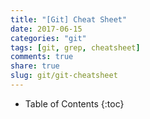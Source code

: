 ```yaml
---
title: "[Git] Cheat Sheet"
date: 2017-06-15
categories: "git"
tags: [git, grep, cheatsheet]
comments: true
share: true
slug: git/git-cheatsheet
---
```


- Table of Contents
  {:toc}

<script src="https://gist.github.com/qvil/89be0b79e63da6bc7f7f5069268ef1a6.js"></script>
